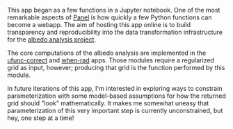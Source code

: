 This app began as a few functions in a Jupyter notebook. One of the most remarkable aspects of <a href="https://panel.holoviz.org/" target="_blank">Panel</a> is how quickly a few Python functions can become a webapp. The aim of hosting this app online is to build transparency and reproducibility into the data transformation infrastructure for the <a href="https://cstern.io/projects/albedo">albedo analysis project</a>.

The core computations of the albedo analysis are implemented in the <a href="https://cstern.io/projects/ufunc-correct">ufunc-correct</a> and <a href="https://cstern.io/projects/when-rad">when-rad</a> apps. Those modules require a regularized grid as input, however; producing that grid is the function performed by this module.

In future iterations of this app, I'm interested in exploring ways to constrain parameterization with some model-based assumptions for how the returned grid should "look" mathematically. It makes me somewhat uneasy that parameterization of this very important step is currently unconstrained, but hey, one step at a time!